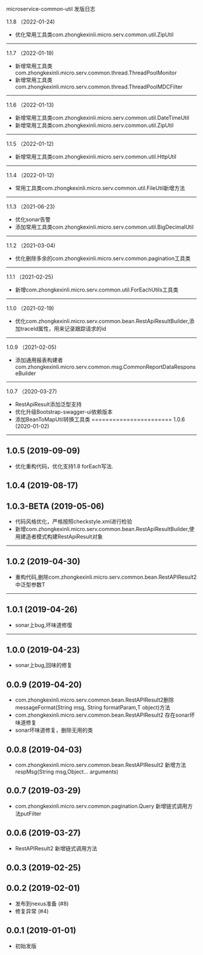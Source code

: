 microservice-common-util 发版日志

1.1.8 （2022-01-24)
  - 优化常用工具类com.zhongkexinli.micro.serv.common.util.ZipUtil
 ------------------ 
 
1.1.7 （2022-01-19)
  - 新增常用工具类com.zhongkexinli.micro.serv.common.thread.ThreadPoolMonitor
  - 新增常用工具类com.zhongkexinli.micro.serv.common.thread.ThreadPoolMDCFilter
 ------------------ 
 
1.1.6 （2022-01-13)
  - 新增常用工具类com.zhongkexinli.micro.serv.common.util.DateTimeUtil
  - 新增常用工具类com.zhongkexinli.micro.serv.common.util.ZipUtil
 ------------------ 
 
1.1.5 （2022-01-12)
  - 新增常用工具类com.zhongkexinli.micro.serv.common.util.HttpUtil
 ------------------  
1.1.4 （2022-01-12)
  - 常用工具类com.zhongkexinli.micro.serv.common.util.FileUtil新增方法
 ------------------  
1.1.3 （2021-06-23)
  - 优化sonar告警
  - 添加常用工具类com.zhongkexinli.micro.serv.common.util.BigDecimalUtil
------------------ 
1.1.2 （2021-03-04)
  - 优化删除多余的com.zhongkexinli.micro.serv.common.pagination工具类
------------------ 
1.1.1 （2021-02-25)
  -  新增com.zhongkexinli.micro.serv.common.util.ForEachUtils工具类
------------------  
1.1.0 （2021-02-19)
  -  优化com.zhongkexinli.micro.serv.common.bean.RestApiResultBuilder,添加traceId属性，用来记录跟踪请求的id
------------------

1.0.9 （2021-02-05)
  -  添加通用报表构建者com.zhongkexinli.micro.serv.common.msg.CommonReportDataResponseBuilder
------------------

1.0.7 （2020-03-27)
  - RestApiResult添加泛型支持
  - 优化升级Bootstrap-swagger-ui依赖版本
  - 添加BeanToMapUtil转换工具类
=======================
1.0.6 (2020-01-02)
------------------
1.0.5 (2019-09-09)
------------------
  - 优化重构代码，优化支持1.8 forEach写法.

1.0.4 (2019-08-17)
------------------

 
1.0.3-BETA (2019-05-06)
------------------
 - 代码风格优化，严格按照checkstyle.xml进行检验
 - 新增com.zhongkexinli.micro.serv.common.bean.RestApiResultBuilder,使用建造者模式构建RestApiResult对象
 ------------------
1.0.2 (2019-04-30)
------------------
 - 重构代码,删除com.zhongkexinli.micro.serv.common.bean.RestAPIResult2中泛型参数T
 ------------------
1.0.1 (2019-04-26)
------------------
 - sonar上bug,坏味道修復
 ------------------
1.0.0 (2019-04-23)
------------------
 - sonar上bug,回味的修复
 
0.0.9 (2019-04-20)
------------------
 - com.zhongkexinli.micro.serv.common.bean.RestAPIResult2删除messageFormat(String msg, String formatParam,T object)方法
 - com.zhongkexinli.micro.serv.common.bean.RestAPIResult2 存在sonar坏味道修复
 - sonar坏味道修复，删除无用的类

0.0.8 (2019-04-03)
------------------
 - com.zhongkexinli.micro.serv.common.bean.RestAPIResult2 新增方法respMsg(String msg,Object... arguments)

0.0.7 (2019-03-29)
------------------
- com.zhongkexinli.micro.serv.common.pagination.Query 新增链式调用方法putFilter


0.0.6 (2019-03-27)
------------------
- RestAPIResult2 新增链式调用方法


0.0.3 (2019-02-25)
------------------


0.0.2 (2019-02-01)
------------------
- 发布到nexus准备 (#8)
- 修复异常 (#4)


0.0.1 (2019-01-01)
------------------
- 初始发版

